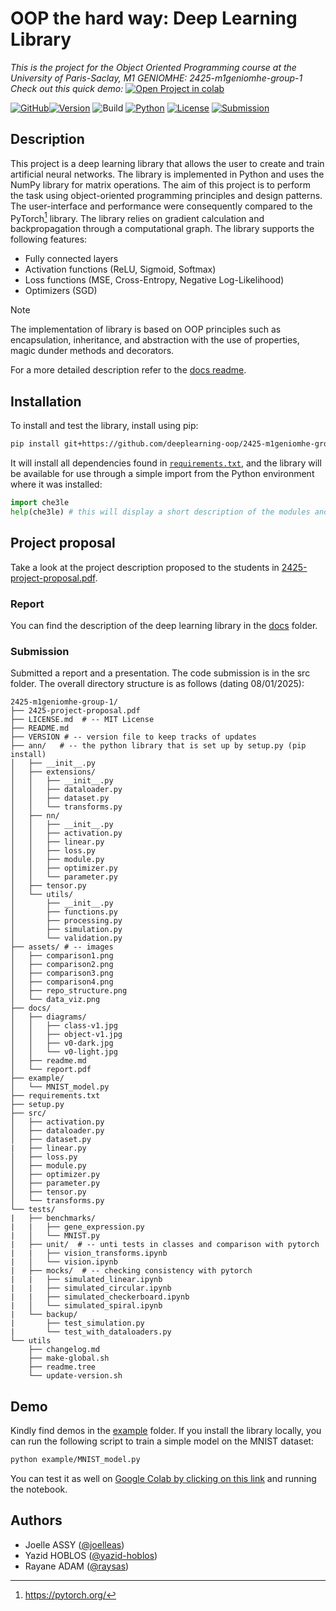 # OOP the hard way: Deep Learning Library
_This is the project for the Object Oriented Programming course at the University of Paris-Saclay, M1 GENIOMHE: 2425-m1geniomhe-group-1_  
_Check out this quick demo:_   <a href="https://colab.research.google.com/github/deeplearning-oop/2425-m1geniomhe-group-1/blob/main/example/MNIST_model.ipynb" target="_parent"><img src="https://colab.research.google.com/assets/colab-badge.svg" alt="Open Project in colab"/></a> 

[![GitHub](https://img.shields.io/badge/GitHub-deeplearning_oop_org-black)](https://github.com/deeplearning-oop/2425-m1geniomhe-group-1)[![Version](https://img.shields.io/badge/version-1.0.1-grassgreen)](./dev/changelog.md)  ![Build](https://img.shields.io/badge/installation-pip-brightgreen) [![Python](https://img.shields.io/badge/python-3.+-blue)](https://www.python.org/downloads/release/python-390/)  [![License](https://img.shields.io/badge/license-MIT-orange)](./LICENSE.md)  [![Submission](https://img.shields.io/badge/submission-successful_:\)-yellow)](./docs/readme.md)

## Description
This project is a deep learning library that allows the user to create and train artificial neural networks. The library is implemented in Python and uses the NumPy library for matrix operations. The aim of this project is to perform the task using object-oriented programming principles and design patterns. The user-interface and performance were consequently compared to the PyTorch[^1] library. The library relies on gradient calculation and backpropagation through a computational graph. The library supports the following features:
- Fully connected layers
- Activation functions (ReLU, Sigmoid, Softmax)
- Loss functions (MSE, Cross-Entropy, Negative Log-Likelihood) 
- Optimizers (SGD)  

> [!NOTE]
> The implementation of library is based on OOP principles such as encapsulation, inheritance, and abstraction with the use of properties, magic dunder methods and decorators.

For a more detailed description refer to the [docs readme](./docs/readme.md).

[^1]: https://pytorch.org/

## Installation

To install and test the library, install using pip:
```bash
pip install git+https://github.com/deeplearning-oop/2425-m1geniomhe-group-1.git
```
It will install all dependencies found in [`requirements.txt`](requirements.txt), and the library will be available for use through a simple import from the Python environment where it was installed:

```python
import che3le
help(che3le) # this will display a short description of the modules and classes available
```


## Project proposal
Take a look at the project description proposed to the students in [2425-project-proposal.pdf](2425-project-proposal.pdf).

### Report
You can find the description of the deep learning library in the [docs](./docs) folder.

### Submission

Submitted a report and a presentation.
The code submission is in the src folder. 
The overall directory structure is as follows (dating 08/01/2025):

```text
2425-m1geniomhe-group-1/
├── 2425-project-proposal.pdf
├── LICENSE.md  # -- MIT License
├── README.md
├── VERSION # -- version file to keep tracks of updates
├── ann/   # -- the python library that is set up by setup.py (pip install)
│   ├── __init__.py
│   ├── extensions/
│   │   ├── __init__.py
│   │   ├── dataloader.py
│   │   ├── dataset.py
│   │   └── transforms.py
│   ├── nn/
│   │   ├── __init__.py
│   │   ├── activation.py
│   │   ├── linear.py
│   │   ├── loss.py
│   │   ├── module.py
│   │   ├── optimizer.py
│   │   └── parameter.py
│   ├── tensor.py
│   └── utils/
│       ├── __init__.py
│       ├── functions.py
│       ├── processing.py
│       ├── simulation.py
│       └── validation.py
├── assets/ # -- images 
│   ├── comparison1.png
│   ├── comparison2.png
│   ├── comparison3.png
│   ├── comparison4.png
│   ├── repo_structure.png
│   └── data_viz.png
├── docs/
│   ├── diagrams/
│   │   ├── class-v1.jpg
│   │   ├── object-v1.jpg
│   │   ├── v0-dark.jpg
│   │   └── v0-light.jpg
│   ├── readme.md
│   └── report.pdf
├── example/
│   └── MNIST_model.py
├── requirements.txt
├── setup.py
├── src/
│   ├── activation.py
│   ├── dataloader.py
│   ├── dataset.py
|   ├── linear.py
│   ├── loss.py
│   ├── module.py
│   ├── optimizer.py
│   ├── parameter.py
│   ├── tensor.py
│   └── transforms.py
└── tests/
|   ├── benchmarks/
|   |   ├── gene_expression.py
|   │   └── MNIST.py
|   ├── unit/  # -- unti tests in classes and comparison with pytorch 
|   |   ├── vision_transforms.ipynb
|   │   └── vision.ipynb
|   ├── mocks/  # -- checking consistency with pytorch 
|   |   ├── simulated_linear.ipynb
|   |   ├── simulated_circular.ipynb
|   |   ├── simulated_checkerboard.ipynb
|   │   └── simulated_spiral.ipynb
|   └── backup/ 
|       ├── test_simulation.py
|       └── test_with_dataloaders.py
└── utils
    ├── changelog.md
    ├── make-global.sh
    ├── readme.tree
    └── update-version.sh
```

## Demo

Kindly find demos in the [example](./example) folder.
If you install the library locally, you can run the following script to train a simple model on the MNIST dataset:
```bash
python example/MNIST_model.py
```

You can test it as well on [Google Colab by clicking on this link]() and running the notebook.

## Authors
* Joelle ASSY ([@joelleas](https://github.com/joelleas))
* Yazid HOBLOS ([@yazid-hoblos](https://github.com/yazid-hoblos))  
* Rayane ADAM ([@raysas](https://github.com/raysas))
